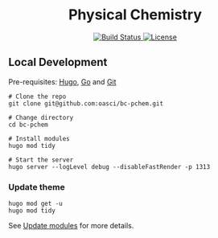 <h1 align="center">Physical Chemistry</h1>

<p align="center">
    <a href="https://github.com/oasci/bc-pchem/actions">
        <img src="https://github.com/oasci/bc-pchem/actions/workflows/pages.yaml/badge.svg" alt="Build Status ">
    </a>
    <a href="https://creativecommons.org/licenses/by/4.0/">
        <img src="https://img.shields.io/badge/License-CC_BY_NC_SA_4.0-lightgrey.svg" alt="License">
    </a>
</p>

## Local Development

Pre-requisites: [Hugo](https://gohugo.io/getting-started/installing/), [Go](https://golang.org/doc/install) and [Git](https://git-scm.com)

```shell
# Clone the repo
git clone git@github.com:oasci/bc-pchem.git

# Change directory
cd bc-pchem

# Install modules
hugo mod tidy

# Start the server
hugo server --logLevel debug --disableFastRender -p 1313
```

### Update theme

```shell
hugo mod get -u
hugo mod tidy
```

See [Update modules](https://gohugo.io/hugo-modules/use-modules/#update-modules) for more details.

